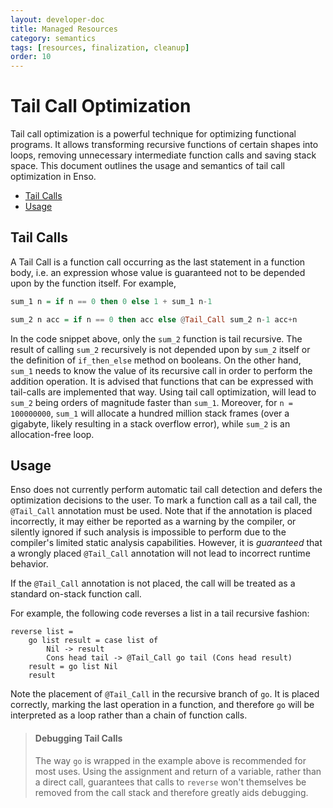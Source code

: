 ```yaml
---
layout: developer-doc
title: Managed Resources
category: semantics
tags: [resources, finalization, cleanup]
order: 10
---
```


# Tail Call Optimization

Tail call optimization is a powerful technique for optimizing functional
programs. It allows transforming recursive functions of certain shapes into
loops, removing unnecessary intermediate function calls and saving stack space.
This document outlines the usage and semantics of tail call optimization in
Enso.

<!-- MarkdownTOC levels="2,3" autolink="true" -->

- [Tail Calls](#tail-calls)
- [Usage](#usage)

<!-- /MarkdownTOC -->

## Tail Calls

A Tail Call is a function call occurring as the last statement in a function
body, i.e. an expression whose value is guaranteed not to be depended upon by
the function itself. For example,

```hs
sum_1 n = if n == 0 then 0 else 1 + sum_1 n-1

sum_2 n acc = if n == 0 then acc else @Tail_Call sum_2 n-1 acc+n
```

In the code snippet above, only the `sum_2` function is tail recursive. The
result of calling `sum_2` recursively is not depended upon by `sum_2` itself or
the definition of `if_then_else` method on booleans. On the other hand, `sum_1`
needs to know the value of its recursive call in order to perform the addition
operation. It is advised that functions that can be expressed with tail-calls
are implemented that way. Using tail call optimization, will lead to `sum_2`
being orders of magnitude faster than `sum_1`. Moreover, for `n = 100000000`,
`sum_1` will allocate a hundred million stack frames (over a gigabyte, likely
resulting in a stack overflow error), while `sum_2` is an allocation-free loop.

## Usage

Enso does not currently perform automatic tail call detection and defers the
optimization decisions to the user. To mark a function call as a tail call, the
`@Tail_Call` annotation must be used. Note that if the annotation is placed
incorrectly, it may either be reported as a warning by the compiler, or silently
ignored if such analysis is impossible to perform due to the compiler's limited
static analysis capabilities. However, it is _guaranteed_ that a wrongly placed
`@Tail_Call` annotation will not lead to incorrect runtime behavior.

If the `@Tail_Call` annotation is not placed, the call will be treated as a
standard on-stack function call.

For example, the following code reverses a list in a tail recursive fashion:

```
reverse list =
    go list result = case list of
        Nil -> result
        Cons head tail -> @Tail_Call go tail (Cons head result)
    result = go list Nil
    result
```

Note the placement of `@Tail_Call` in the recursive branch of `go`. It is placed
correctly, marking the last operation in a function, and therefore `go` will be
interpreted as a loop rather than a chain of function calls.

> #### Debugging Tail Calls
>
> The way `go` is wrapped in the example above is recommended for most uses.
> Using the assignment and return of a variable, rather than a direct call,
> guarantees that calls to `reverse` won't themselves be removed from the call
> stack and therefore greatly aids debugging.
